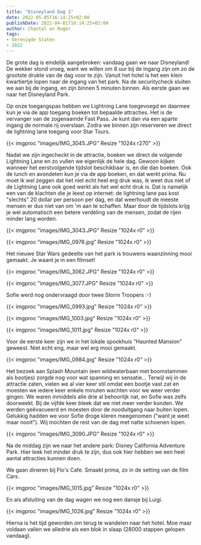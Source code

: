 ```yaml
---
title: "Disneyland Dag 1"
date: 2022-05-05T16:14:25+02:00
publishDate: 2022-04-01T16:14:25+02:00
author: Chantal en Roger
tags:
- Verenigde Staten
- 2022
---
```


De grote dag is eindelijk aangebroken: vandaag gaan we naar Disneyland! De wekker stond vroeg, want we willen om 8 uur bij de ingang zijn om zo de grootste drukte van de dag voor te zijn. Vanuit het hotel is het een klein kwartiertje lopen naar de ingang van het park. Na de securitycheck sluiten we aan bij de ingang, en zijn binnen 5 minuten binnen. Als eerste gaan we naar het Disneyland Park.

Op onze toegangspas hebben we Lightning Lane toegevoegd en daarmee kun je via de app toegang boeken tot bepaalde attracties. Het is de vervanger van de zogenaamde Fast Pass. Je kunt dan via een aparte ingang de normale rij overslaan. Zodra we binnen zijn reserveren we direct de lightning lane toegang voor Star Tours.

{{< imgproc "images/IMG_3045.JPG" Resize "1024x r270" >}}

Nadat we zijn ingecheckt in de attractie, boeken we direct de volgende Lightning Lane en zo vullen we eigenlijk de hele dag. Gewoon kijken wanneer het eerstvolgende tijdslot beschikbaar is, en die dan boeken. Ook de lunch en avondeten kun je via de app boeken, en dat werkt prima. Nu moet ik wel zeggen dat het niet echt heel erg druk was, ik weet dus niet of de Lightning Lane ook goed werkt als het wel echt druk is. Dat is namelijk een van de klachten die je leest op internet: de lightning lane pas kost "slechts" 20 dollar per persoon per dag, en dat weerhoudt de meeste mensen er dus niet van om 'm aan te schaffen. Maar door de tijdslots krijg je wel automatisch een betere verdeling van de mensen, zodat de rijen minder lang worden.

{{< imgproc "images/IMG_3043.JPG" Resize "1024x r0" >}}

{{< imgproc "images/IMG_0978.jpg" Resize "1024x r0" >}}

Het nieuwe Star Wars gedeelte van het park is trouwens waanzinning mooi gemaakt. Je waant je in een filmset!

{{< imgproc "images/IMG_3062.JPG" Resize "1024x r0" >}}

{{< imgproc "images/IMG_3077.JPG" Resize "1024x r0" >}}

Sofie werd nog ondervraagd door twee Storm Troopers :-)

{{< imgproc "images/IMG_0993.jpg" Resize "1024x r0" >}}

{{< imgproc "images/IMG_1003.jpg" Resize "1024x r0" >}}

{{< imgproc "images/IMG_1011.jpg" Resize "1024x r0" >}}

Voor de eerste keer zijn we in het lokale spookhuis "Haunted Mansion" geweest. Niet echt eng, maar wel erg mooi gemaakt.

{{< imgproc "images/IMG_0984.jpg" Resize "1024x r0" >}}

Het bezoek aan Splash Mountain (een wildwaterbaan met boomstammen als bootjes) zorgde nog voor wat spanning en sensatie... Terwijl wij in de attractie zaten, vielen we al vier keer stil omdat een bootje vast zat en moesten we iedere keer enkele minuten wachten voor we weer verder gingen. We waren inmiddels alle drie al behoorlijk nat, en Sofie was zelfs doorweekt. Bij de vijfde keer bleek dat we niet meer verder konden. We werden geëvacueerd en moesten door de nooduitgang naar buiten lopen. Gelukkig hadden we voor Sofie droge kleren meegenomen ("want je weet maar nooit"). Wij mochten de rest van de dag met natte schoenen lopen.

{{< imgproc "images/IMG_3090.JPG" Resize "1024x r0" >}}

Na de middag zijn we naar het andere park: Disney California Adventure Park. Hier leek het minder druk te zijn, dus ook hier hebben we een heel aantal attracties kunnen doen.

We gaan dineren bij Flo's Cafe. Smaakt prima, zo in de setting van de film Cars.

{{< imgproc "images/IMG_1015.jpg" Resize "1024x r0" >}}

En als afsluiting van de dag wagen we nog een dansje bij Luigi.

{{< imgproc "images/IMG_1026.jpg" Resize "1024x r0" >}}

Hierna is het tijd geworden om terug te wandelen naar het hotel. Moe maar voldaan vallen we alledrie als een blok in slaap (28000 stappen gelopen vandaag).

